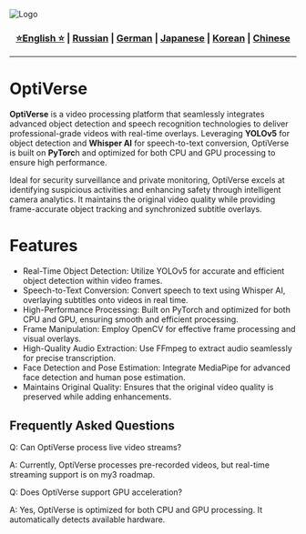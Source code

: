 ![Logo](https://github.com/Solrikk/OptiVerse/blob/main/assets/OpenCV%20-%20result/bee.jpg)

<div align="center">
  <h3>
    <a href="https://github.com/Solrikk/OptiVerse/blob/main/README.md">⭐English ⭐</a> |
    <a href="https://github.com/Solrikk/OptiVerse/blob/main/docs/readme/README_RU.md">Russian</a> |
    <a href="https://github.com/Solrikk/OptiVerse/blob/main/docs/readme/README_GE.md">German</a> |
    <a href="https://github.com/Solrikk/OptiVerse/blob/main/docs/readme//README_JP.md">Japanese</a> |
    <a href="https://github.com/Solrikk/OptiVerse/blob/main/docs/readme/README_KR.md">Korean</a> |
    <a href="https://github.com/Solrikk/OptiVerse/blob/main/docs/readme/README_CN.md">Chinese</a>
  </h3>
</div>

-----------------

# OptiVerse

**OptiVerse** is a video processing platform that seamlessly integrates advanced object detection and speech recognition technologies to deliver professional-grade videos with real-time overlays. Leveraging **YOLOv5** for object detection and **Whisper AI** for speech-to-text conversion, OptiVerse is built on **PyTorc**h and optimized for both CPU and GPU processing to ensure high performance.

Ideal for security surveillance and private monitoring, OptiVerse excels at identifying suspicious activities and enhancing safety through intelligent camera analytics. It maintains the original video quality while providing frame-accurate object tracking and synchronized subtitle overlays.
# Features

- Real-Time Object Detection: Utilize YOLOv5 for accurate and efficient object detection within video frames.
- Speech-to-Text Conversion: Convert speech to text using Whisper AI, overlaying subtitles onto videos in real time.
- High-Performance Processing: Built on PyTorch and optimized for both CPU and GPU, ensuring smooth and efficient processing.
- Frame Manipulation: Employ OpenCV for effective frame processing and visual overlays.
- High-Quality Audio Extraction: Use FFmpeg to extract audio seamlessly for precise transcription.
- Face Detection and Pose Estimation: Integrate MediaPipe for advanced face detection and human pose estimation.
- Maintains Original Quality: Ensures that the original video quality is preserved while adding enhancements.


## Frequently Asked Questions

Q: Can OptiVerse process live video streams?

A: Currently, OptiVerse processes pre-recorded videos, but real-time streaming support is on my3 roadmap.

Q: Does OptiVerse support GPU acceleration?

A: Yes, OptiVerse is optimized for both CPU and GPU processing. It automatically detects available hardware.
